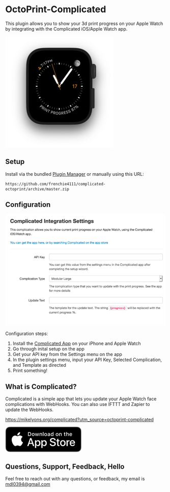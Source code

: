 # OctoPrint-Complicated

This plugin allows you to show your 3d print progress on your Apple Watch by integrating with
the Complicated iOS/Apple Watch app.

![Print progress on Watch](/assets/img/demo.png)

## Setup

Install via the bundled [Plugin Manager](https://github.com/foosel/OctoPrint/wiki/Plugin:-Plugin-Manager)
or manually using this URL:

    https://github.com/frenchie4111/complicated-octoprint/archive/master.zip

## Configuration

![Settings Menu](/assets/img/settings.png)

Configuration steps:

1. Install the [Complicated App](https://mikelyons.org/complicated?utm_source=octoprint-complicated) on your iPhone and Apple Watch
1. Go through inital setup on the app
1. Get your API key from the Settings menu on the app
1. In the plugin settings menu, input your API Key, Selected Complication, and Template as directed
1. Print something!

## What is Complicated?

Complicated is a simple app that lets you update your Apple Watch face complications with WebHooks. You can also use IFTTT and Zapier to update the WebHooks.

https://mikelyons.org/complicated?utm_source=octoprint-complicated

[![Complicated Download App](/assets/img/app_store.png)](https://itunes.apple.com/us/app/complicated/id1444561091?ls=1&mt=8)

## Questions, Support, Feedback, Hello

Feel free to reach out with any questions, or feedback, my email is mdl0394@gmail.com
